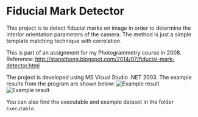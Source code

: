 # Fiducial Mark Detector

This project is to detect fiducial marks on image in order to determine the interior orientation parameters of the camera. The method is just a simple template matching technique with correlation.

This is part of an assignment for my Photogrammetry course in 2008.
Reference: http://stanathong.blogspot.com/2014/07/fiducial-mark-detector.html

The project is developed using MS Visual Studio .NET 2003. The example results from the program are shown below:
![Example result](https://github.com/stanathong/fiducial_mark_detector/blob/master/Result1.png)
![Example result](https://github.com/stanathong/fiducial_mark_detector/blob/master/Result2.png)

You can also find the executable and example dataset in the folder `Executable`.
